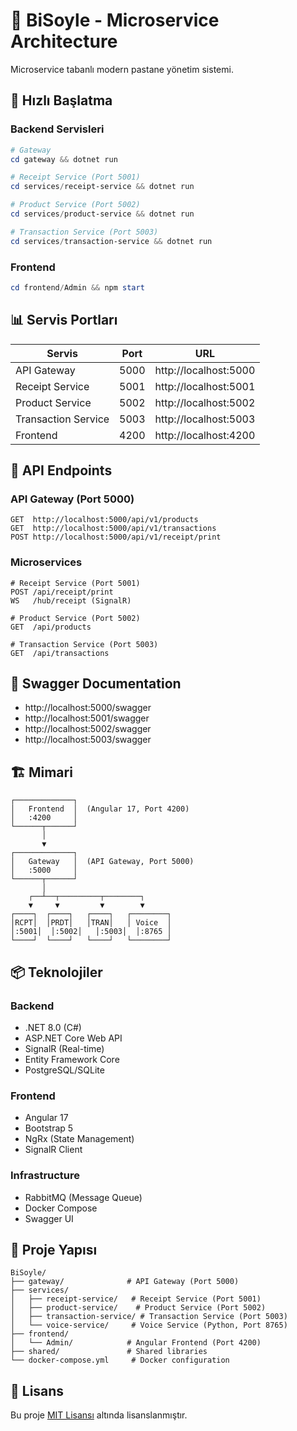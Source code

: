 # 🎯 BiSoyle - Microservice Architecture

Microservice tabanlı modern pastane yönetim sistemi.

## 🚀 Hızlı Başlatma

### Backend Servisleri
```powershell
# Gateway
cd gateway && dotnet run

# Receipt Service (Port 5001)
cd services/receipt-service && dotnet run

# Product Service (Port 5002)
cd services/product-service && dotnet run

# Transaction Service (Port 5003)
cd services/transaction-service && dotnet run
```

### Frontend
```powershell
cd frontend/Admin && npm start
```

## 📊 Servis Portları

| Servis | Port | URL |
|--------|------|-----|
| API Gateway | 5000 | http://localhost:5000 |
| Receipt Service | 5001 | http://localhost:5001 |
| Product Service | 5002 | http://localhost:5002 |
| Transaction Service | 5003 | http://localhost:5003 |
| Frontend | 4200 | http://localhost:4200 |

## 🧪 API Endpoints

### API Gateway (Port 5000)
```
GET  http://localhost:5000/api/v1/products
GET  http://localhost:5000/api/v1/transactions
POST http://localhost:5000/api/v1/receipt/print
```

### Microservices
```
# Receipt Service (Port 5001)
POST /api/receipt/print
WS   /hub/receipt (SignalR)

# Product Service (Port 5002)
GET  /api/products

# Transaction Service (Port 5003)
GET  /api/transactions
```

## 📝 Swagger Documentation
- http://localhost:5000/swagger
- http://localhost:5001/swagger
- http://localhost:5002/swagger
- http://localhost:5003/swagger

## 🏗️ Mimari

```
┌─────────────┐
│   Frontend  │  (Angular 17, Port 4200)
│   :4200     │
└──────┬──────┘
       │
       ▼
┌─────────────┐
│   Gateway   │  (API Gateway, Port 5000)
│   :5000     │
└──────┬──────┘
       │
    ┌──┴──┬─────────┬────────┐
    ▼     ▼         ▼        ▼
┌────┐  ┌────┐   ┌────┐   ┌────────┐
│RCPT│  │PRDT│   │TRAN│   │ Voice  │
│:5001│  │:5002│   │:5003│  │:8765 │
└────┘  └────┘   └────┘   └────────┘
```

## 📦 Teknolojiler

### Backend
- .NET 8.0 (C#)
- ASP.NET Core Web API
- SignalR (Real-time)
- Entity Framework Core
- PostgreSQL/SQLite

### Frontend
- Angular 17
- Bootstrap 5
- NgRx (State Management)
- SignalR Client

### Infrastructure
- RabbitMQ (Message Queue)
- Docker Compose
- Swagger UI

## 📂 Proje Yapısı

```
BiSoyle/
├── gateway/              # API Gateway (Port 5000)
├── services/
│   ├── receipt-service/   # Receipt Service (Port 5001)
│   ├── product-service/    # Product Service (Port 5002)
│   ├── transaction-service/ # Transaction Service (Port 5003)
│   └── voice-service/     # Voice Service (Python, Port 8765)
├── frontend/
│   └── Admin/            # Angular Frontend (Port 4200)
├── shared/               # Shared libraries
└── docker-compose.yml     # Docker configuration
```

## 📄 Lisans

Bu proje [MIT Lisansı](LICENSE) altında lisanslanmıştır.
